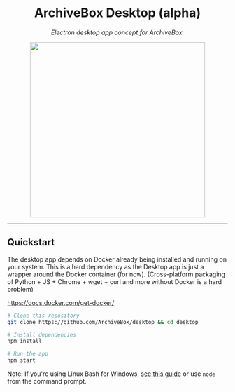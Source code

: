<div align="center">

# ArchiveBox Desktop (alpha)

*Electron desktop app concept for ArchiveBox.*

<img src="https://i.imgur.com/QPHUS5C.png" width="400px">

</div>

---

## Quickstart

The desktop app depends on Docker already being installed and running on your system.
This is a hard dependency as the Desktop app is just a wrapper around the Docker container (for now).
(Cross-platform packaging of Python + JS + Chrome + wget + curl and more without Docker is a hard problem)

https://docs.docker.com/get-docker/

```bash
# Clone this repository
git clone https://github.com/ArchiveBox/desktop && cd desktop

# Install dependencies
npm install

# Run the app
npm start
```

Note: If you're using Linux Bash for Windows, [see this guide](https://www.howtogeek.com/261575/how-to-run-graphical-linux-desktop-applications-from-windows-10s-bash-shell/) or use `node` from the command prompt.
